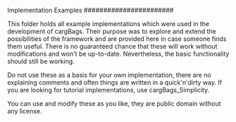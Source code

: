 Implementation Examples
#######################

This folder holds all example implementations which were used in the development of cargBags. Their purpose was to explore and extend the possibilities of the framework and are provided here in case someone finds them useful.
There is no guaranteed chance that these will work without modifications and won't be up-to-date. Nevertheless, the basic functionality should still be working.

Do not use these as a basis for your own implementation, there are no explaining comments and often things are written in a quick'n'dirty way. If you are looking for tutorial implementations, use cargBags_Simplicity.

You can use and modify these as you like, they are public domain without any license.
